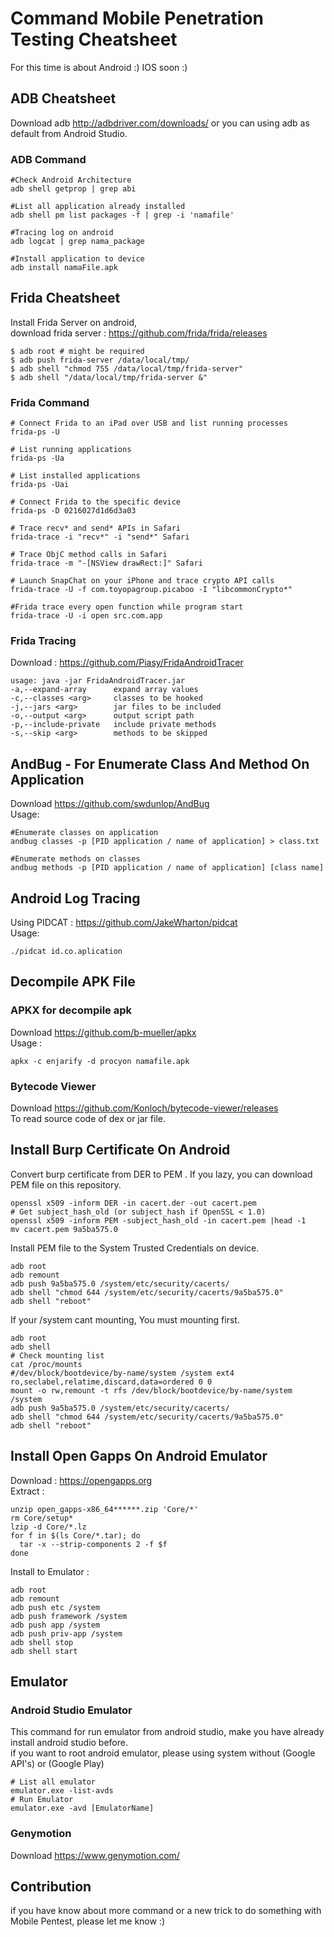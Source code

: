 # Command Mobile Penetration Testing Cheatsheet
For this time is about Android :) IOS soon :)

## ADB Cheatsheet
Download adb http://adbdriver.com/downloads/ or you can using adb as default from Android Studio.

### ADB Command
```
#Check Android Architecture
adb shell getprop | grep abi

#List all application already installed
adb shell pm list packages -f | grep -i 'namafile'

#Tracing log on android
adb logcat | grep nama_package

#Install application to device
adb install namaFile.apk
```

## Frida Cheatsheet
Install Frida Server on android,</br>
download frida server : https://github.com/frida/frida/releases
```
$ adb root # might be required
$ adb push frida-server /data/local/tmp/
$ adb shell "chmod 755 /data/local/tmp/frida-server"
$ adb shell "/data/local/tmp/frida-server &"
```

### Frida Command
```
# Connect Frida to an iPad over USB and list running processes
frida-ps -U

# List running applications
frida-ps -Ua

# List installed applications
frida-ps -Uai

# Connect Frida to the specific device
frida-ps -D 0216027d1d6d3a03

# Trace recv* and send* APIs in Safari
frida-trace -i "recv*" -i "send*" Safari

# Trace ObjC method calls in Safari
frida-trace -m "-[NSView drawRect:]" Safari

# Launch SnapChat on your iPhone and trace crypto API calls
frida-trace -U -f com.toyopagroup.picaboo -I "libcommonCrypto*"

#Frida trace every open function while program start
frida-trace -U -i open src.com.app

```

### Frida Tracing
Download : https://github.com/Piasy/FridaAndroidTracer
```
usage: java -jar FridaAndroidTracer.jar
-a,--expand-array      expand array values
-c,--classes <arg>     classes to be hooked
-j,--jars <arg>        jar files to be included
-o,--output <arg>      output script path
-p,--include-private   include private methods
-s,--skip <arg>        methods to be skipped
```

## AndBug - For Enumerate Class And Method On Application
Download https://github.com/swdunlop/AndBug </br>
Usage:
```
#Enumerate classes on application
andbug classes -p [PID application / name of application] > class.txt

#Enumerate methods on classes
andbug methods -p [PID application / name of application] [class name]
```

## Android Log Tracing
Using PIDCAT : https://github.com/JakeWharton/pidcat </br>
Usage: 
```
./pidcat id.co.aplication
```

## Decompile APK File

### APKX for decompile apk
Download https://github.com/b-mueller/apkx </br>
Usage : 

```
apkx -c enjarify -d procyon namafile.apk
```

### Bytecode Viewer
Download https://github.com/Konloch/bytecode-viewer/releases </br>
To read source code of dex or jar file. 

## Install Burp Certificate On Android
Convert burp certificate from DER to PEM . If you lazy, you can download PEM file on this repository.
```
openssl x509 -inform DER -in cacert.der -out cacert.pem
# Get subject_hash_old (or subject_hash if OpenSSL < 1.0)
openssl x509 -inform PEM -subject_hash_old -in cacert.pem |head -1
mv cacert.pem 9a5ba575.0
```
Install PEM file to the System Trusted Credentials on device.
```
adb root
adb remount  
adb push 9a5ba575.0 /system/etc/security/cacerts/  
adb shell "chmod 644 /system/etc/security/cacerts/9a5ba575.0"
adb shell "reboot" 
```
If your /system cant mounting, You must mounting first.
```
adb root
adb shell
# Check mounting list
cat /proc/mounts
#/dev/block/bootdevice/by-name/system /system ext4 ro,seclabel,relatime,discard,data=ordered 0 0
mount -o rw,remount -t rfs /dev/block/bootdevice/by-name/system /system
adb push 9a5ba575.0 /system/etc/security/cacerts/  
adb shell "chmod 644 /system/etc/security/cacerts/9a5ba575.0"
adb shell "reboot" 
```

## Install Open Gapps On Android Emulator
Download : https://opengapps.org </br>
Extract :
```
unzip open_gapps-x86_64******.zip 'Core/*'
rm Core/setup*
lzip -d Core/*.lz
for f in $(ls Core/*.tar); do
  tar -x --strip-components 2 -f $f
done
```
Install to Emulator : 
```
adb root
adb remount
adb push etc /system
adb push framework /system
adb push app /system
adb push priv-app /system
adb shell stop
adb shell start
```

## Emulator
### Android Studio Emulator
This command for run emulator from android studio, make you have already install android studio before.</br>
if you want to root android emulator, please using system without (Google API's) or (Google Play) </br>
```
# List all emulator
emulator.exe -list-avds 
# Run Emulator
emulator.exe -avd [EmulatorName]
```

### Genymotion
Download https://www.genymotion.com/ 

## Contribution
if you have know about more command or a new trick to do something with Mobile Pentest, please let me know :)
